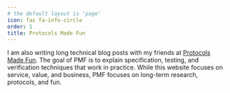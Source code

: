 ```yaml
---
# the default layout is 'page'
icon: fas fa-info-circle
order: 1
title: Protocols Made Fun
---
```


I am also writing long technical blog posts with my friends at [Protocols Made
Fun][pmf]. The goal of PMF is to explain specification, testing, and
verification techniques that work in practice. While this website focuses on
service, value, and business, PMF focuses on long-term research, protocols, and
fun.

[pmf]: https://protocols-made-fun.com
